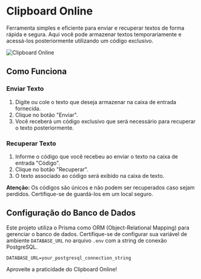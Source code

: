 # Clipboard Online

Ferramenta simples e eficiente para enviar e recuperar textos de forma rápida e segura. Aqui você pode armazenar textos temporariamente e acessá-los posteriormente utilizando um código exclusivo.

![Clipboard Online](https://i.postimg.cc/pr5rY0QR/dsadsa.png)

## Como Funciona

### Enviar Texto

1. Digite ou cole o texto que deseja armazenar na caixa de entrada fornecida.
2. Clique no botão "Enviar".
3. Você receberá um código exclusivo que será necessário para recuperar o texto posteriormente.

### Recuperar Texto

1. Informe o código que você recebeu ao enviar o texto na caixa de entrada "Código".
2. Clique no botão "Recuperar".
3. O texto associado ao código será exibido na caixa de texto.

**Atenção:** Os códigos são únicos e não podem ser recuperados caso sejam perdidos. Certifique-se de guardá-los em um local seguro.

## Configuração do Banco de Dados

Este projeto utiliza o Prisma como ORM (Object-Relational Mapping) para gerenciar o banco de dados. Certifique-se de configurar sua variável de ambiente `DATABASE_URL` no arquivo `.env` com a string de conexão PostgreSQL.

```
DATABASE_URL=your_postgresql_connection_string
```

Aproveite a praticidade do Clipboard Online!
